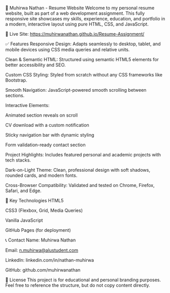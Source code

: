 💼 Muhirwa Nathan - Resume Website
Welcome to my personal resume website, built as part of a web development assignment. This fully responsive site showcases my skills, experience, education, and portfolio in a modern, interactive layout using pure HTML, CSS, and JavaScript.

🔗 Live Site: https://muhirwanathan.github.io/Resume-Assignment/

✅ Features
Responsive Design: Adapts seamlessly to desktop, tablet, and mobile devices using CSS media queries and relative units.

Clean & Semantic HTML: Structured using semantic HTML5 elements for better accessibility and SEO.

Custom CSS Styling: Styled from scratch without any CSS frameworks like Bootstrap.

Smooth Navigation: JavaScript-powered smooth scrolling between sections.

Interactive Elements:

Animated section reveals on scroll

CV download with a custom notification

Sticky navigation bar with dynamic styling

Form validation-ready contact section

Project Highlights: Includes featured personal and academic projects with tech stacks.

Dark-on-Light Theme: Clean, professional design with soft shadows, rounded cards, and modern fonts.

Cross-Browser Compatibility: Validated and tested on Chrome, Firefox, Safari, and Edge.

📌 Key Technologies
HTML5

CSS3 (Flexbox, Grid, Media Queries)

Vanilla JavaScript

GitHub Pages (for deployment)

📞 Contact
Name: Muhirwa Nathan

Email: n.muhirwa@alustudent.com

LinkedIn: linkedin.com/in/nathan-muhirwa

GitHub: github.com/muhirwanathan

📜 License
This project is for educational and personal branding purposes. Feel free to reference the structure, but do not copy content directly.

